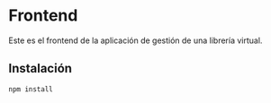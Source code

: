 # Frontend

Este es el frontend de la aplicación de gestión de una librería virtual.

## Instalación

```bash
npm install
